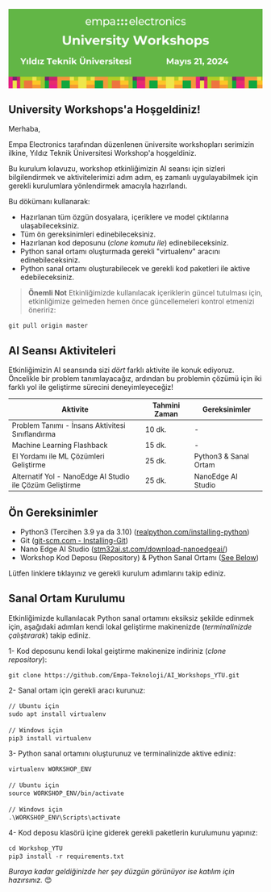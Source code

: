<p align="center"><img src="additionals/university-workshops-ytu-banner-tr.png" alt="University Workshops" style="display: block; margin: 0 auto" height=/></p>


## University Workshops'a Hoşgeldiniz!

Merhaba, 

Empa Electronics tarafından düzenlenen üniversite workshopları serimizin ilkine, Yıldız Teknik Üniversitesi Workshop'a hoşgeldiniz. 

Bu kurulum kılavuzu, workshop etkinliğimizin AI seansı için sizleri bilgilendirmek ve aktivitelerimizi adım adım, eş zamanlı uygulayabilmek için gerekli kurulumlara yönlendirmek amacıyla hazırlandı.

Bu dökümanı kullanarak:

- Hazırlanan tüm özgün dosyalara, içeriklere ve model çıktılarına ulaşabileceksiniz. 
- Tüm ön gereksinimleri edinebileceksiniz.
- Hazırlanan kod deposunu (_clone komutu ile_) edinebileceksiniz.
- Python sanal ortamı oluşturmada gerekli "virtualenv" aracını edinebileceksiniz.
- Python sanal ortamı oluşturabilecek ve gerekli kod paketleri ile aktive edebileceksiniz.
  

> **Önemli Not** Etkinliğimizde kullanılacak içeriklerin güncel tutulması için, etkinliğimize gelmeden hemen önce güncellemeleri kontrol etmenizi öneririz:
```
git pull origin master
```

## AI Seansı Aktiviteleri

Etkinliğimizin AI seansında sizi _dört_ farklı aktivite ile konuk ediyoruz. Öncelikle bir problem tanımlayacağız, ardından bu problemin çözümü için iki farklı yol ile geliştirme sürecini deneyimleyeceğiz!

| Aktivite | Tahmini Zaman | Gereksinimler |
| ------ | ------ | ------ | 
| Problem Tanımı - İnsans Aktivitesi Sınıflandırma | 10 dk.| - |
| Machine Learning Flashback | 15 dk.|  - |
| El Yordamı ile ML Çözümleri Geliştirme | 25 dk.| Python3 & Sanal Ortam|
| Alternatif Yol - NanoEdge AI Studio ile Çözüm Geliştirme | 25 dk.| NanoEdge AI Studio |

## Ön Gereksinimler

- Python3 (Tercihen 3.9 ya da 3.10) ([realpython.com/installing-python](https://realpython.com/installing-python))
- Git ([git-scm.com - Installing-Git](https://git-scm.com/book/en/v2/Getting-Started-Installing-Git))
- Nano Edge AI Studio ([stm32ai.st.com/download-nanoedgeai/](https://stm32ai.st.com/download-nanoedgeai/))
- Workshop Kod Deposu (Repository) & Python Sanal Ortamı ([See Below](github.com/Empa-Teknoloji/Workshop_YTU#before-we-meet))

Lütfen linklere tıklayınız ve gerekli kurulum adımlarını takip ediniz.

## Sanal Ortam Kurulumu

Etkinliğimizde kullanılacak Python sanal ortamını eksiksiz şekilde edinmek için, aşağıdaki adımları kendi lokal geliştirme makinenizde (_terminalinizde çalıştırarak_) takip ediniz.  

1- Kod deposunu kendi lokal geiştirme makinenize indiriniz (_clone repository_):
```
git clone https://github.com/Empa-Teknoloji/AI_Workshops_YTU.git
```
2- Sanal ortam için gerekli aracı kurunuz:
```
// Ubuntu için
sudo apt install virtualenv

// Windows için
pip3 install virtualenv
```
3- Python sanal ortamını oluşturunuz ve terminalinizde aktive ediniz:
```
virtualenv WORKSHOP_ENV

// Ubuntu için
source WORKSHOP_ENV/bin/activate

// Windows için
.\WORKSHOP_ENV\Scripts\activate
```
4- Kod deposu klasörü içine giderek gerekli paketlerin kurulumunu yapınız:

```
cd Workshop_YTU
pip3 install -r requirements.txt
```
_Buraya kadar geldiğinizde her şey düzgün görünüyor ise katılım için hazırsınız._ :blush:
